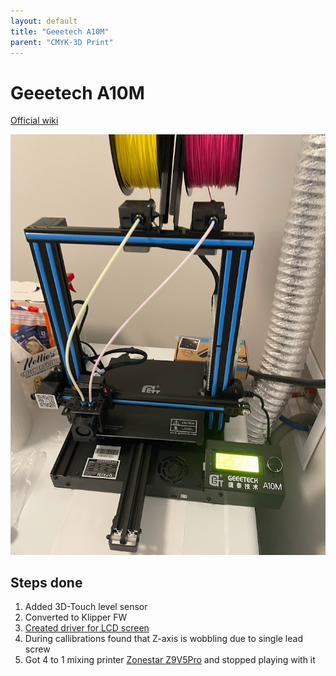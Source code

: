 ```yaml
---
layout: default
title: "Geeetech A10M"
parent: "CMYK-3D Print"
---
```


# Geeetech A10M

[Official wiki](https://wiki.geeetech.com/index.php/Geeetech_A10M_3D_printer)

![Geetech A10M photo](resources/a10m.png)

## Steps done

1. Added 3D-Touch level sensor
1. Converted to Klipper FW
1. [Created driver for LCD screen](https://github.com/Klipper3d/klipper/pull/6639)
1. During callibrations found that Z-axis is wobbling due to single lead screw
1. Got 4 to 1 mixing printer [Zonestar Z9V5Pro](../Z9V5/) and stopped playing with it

